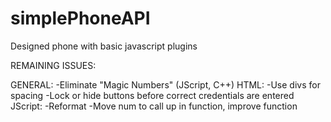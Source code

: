 # simplePhoneAPI
Designed phone with basic javascript plugins

REMAINING ISSUES:

GENERAL:
  -Eliminate "Magic Numbers" (JScript, C++)
HTML:
  -Use divs for spacing
  -Lock or hide buttons before correct credentials are entered
JScript:
  -Reformat
  -Move num to call up in function, improve function
